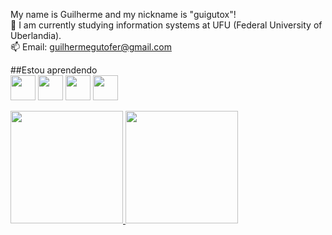 
My name is Guilherme and my nickname is "guigutox"!<br>
🔭 I am currently studying information systems at UFU (Federal University of Uberlandia).<br>
📫 Email: guilhermegutofer@gmail.com

##Estou aprendendo <br>
<img src="https://cdn.jsdelivr.net/gh/devicons/devicon/icons/java/java-original.svg" width="40" height="40"/>
<img src="https://cdn.jsdelivr.net/gh/devicons/devicon/icons/html5/html5-original-wordmark.svg" width="40" height="40" />
<img src="https://cdn.jsdelivr.net/gh/devicons/devicon/icons/css3/css3-original-wordmark.svg"  width="40" height="40"/>
<img src="https://cdn.jsdelivr.net/gh/devicons/devicon/icons/c/c-original.svg" width="40" height="40" />
                           



<div>
<a href="https://github.com/guigutox">
<img height="180em" src="https://github-readme-stats.vercel.app/api/top-langs/?username=guigutox&layout=compact&langs_count=7&theme=dracula"/>
<img height="180em" src="https://github-readme-stats.vercel.app/api?username=guigutox&show_icons=true&theme=dracula&include_all_commits=true&count_private=true"/>
</div>     
                    
          

